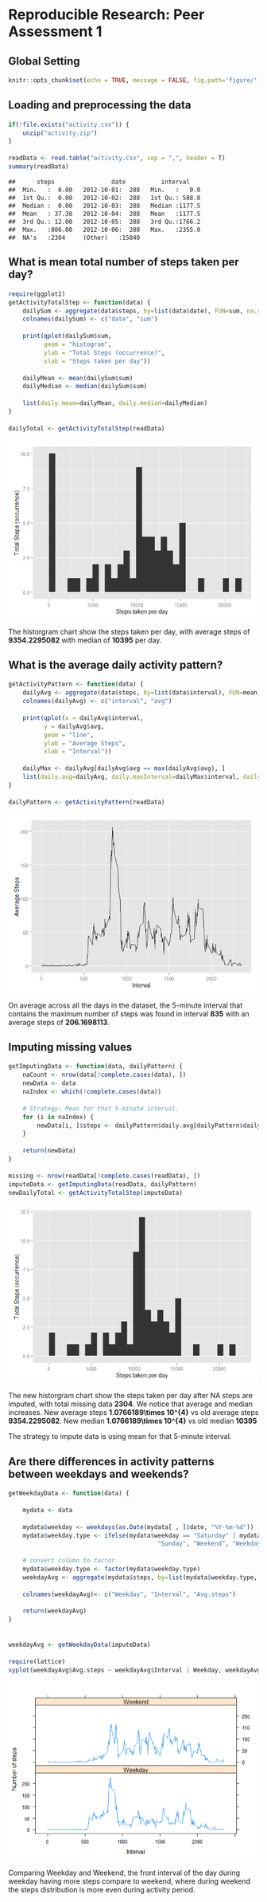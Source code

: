 # Reproducible Research: Peer Assessment 1

## Global Setting

```r
knitr::opts_chunk$set(echo = TRUE, message = FALSE, fig.path='figure/')
```


## Loading and preprocessing the data

```r
if(!file.exists("activity.csv")) {
    unzip("activity.zip")    
}

readData <- read.table("activity.csv", sep = ",", header = T)
summary(readData)
```

```
##      steps                date          interval     
##  Min.   :  0.00   2012-10-01:  288   Min.   :   0.0  
##  1st Qu.:  0.00   2012-10-02:  288   1st Qu.: 588.8  
##  Median :  0.00   2012-10-03:  288   Median :1177.5  
##  Mean   : 37.38   2012-10-04:  288   Mean   :1177.5  
##  3rd Qu.: 12.00   2012-10-05:  288   3rd Qu.:1766.2  
##  Max.   :806.00   2012-10-06:  288   Max.   :2355.0  
##  NA's   :2304     (Other)   :15840
```


## What is mean total number of steps taken per day?

```r
require(ggplot2)
getActivityTotalStep <- function(data) {
    dailySum <- aggregate(data$steps, by=list(data$date), FUN=sum, na.rm=T)
    colnames(dailySum) <- c("date", "sum")
    
    print(qplot(dailySum$sum, 
          geom = "histogram",
          ylab = "Total Steps (occurrence)", 
          xlab = "Steps taken per day"))
    
    dailyMean <- mean(dailySum$sum)
    dailyMedian <- median(dailySum$sum)
    
    list(daily.mean=dailyMean, daily.median=dailyMedian)
}

dailyTotal <- getActivityTotalStep(readData)
```

![](figure/computeTotalSteps-1.png) 

The historgram chart show the steps taken per day, with average steps of **9354.2295082** with median of **10395** per day.


## What is the average daily activity pattern?

```r
getActivityPattern <- function(data) {
    dailyAvg <- aggregate(data$steps, by=list(data$interval), FUN=mean, na.rm=T)
    colnames(dailyAvg) <- c("interval", "avg")
    
    print(qplot(x = dailyAvg$interval, 
          y = dailyAvg$avg,
          geom = "line",
          ylab = "Average Steps", 
          xlab = "Interval"))
    
    dailyMax <- dailyAvg[dailyAvg$avg == max(dailyAvg$avg), ]
    list(daily.avg=dailyAvg, daily.maxInterval=dailyMax$interval, daily.maxAvg=dailyMax$avg)
}

dailyPattern <- getActivityPattern(readData)
```

![](figure/computeAvg-1.png) 

On average across all the days in the dataset, the 5-minute interval that contains the maximum number of steps was found in interval **835** with an average steps of **206.1698113**.  


## Imputing missing values

```r
getImputingData <- function(data, dailyPattern) {
    naCount <- nrow(data[!complete.cases(data), ])
    newData <- data
    naIndex <- which(!complete.cases(data))

    # Strategy: Mean for that 5-minute interval.
    for (i in naIndex) {
        newData[i, ]$steps <- dailyPattern$daily.avg[dailyPattern$daily.avg$interval == newData[i, ]$interval, ]$avg
    }
    
    return(newData)
}

missing <- nrow(readData[!complete.cases(readData), ])
imputeData <- getImputingData(readData, dailyPattern)
newDailyTotal <- getActivityTotalStep(imputeData)
```

![](figure/computeNA-1.png) 

The new historgram chart show the steps taken per day after NA steps are imputed, with total missing data **2304**. We notice that average and median increases. New average steps **1.0766189\times 10^{4}** vs old average steps **9354.2295082**. New median **1.0766189\times 10^{4}** vs old median **10395**

The strategy to impute data is using mean for that 5-minute interval.

## Are there differences in activity patterns between weekdays and weekends?

```r
getWeekdayData <- function(data) {
    
    mydata <- data
    
    mydata$weekday <- weekdays(as.Date(mydata[ , ]$date, "%Y-%m-%d"))
    mydata$weekday.type <- ifelse(mydata$weekday == "Saturday" | mydata$weekday == 
                                          "Sunday", "Weekend", "Weekday")
    
    # convert column to factor
    mydata$weekday.type <- factor(mydata$weekday.type)
    weekdayAvg <- aggregate(mydata$steps, by=list(mydata$weekday.type, mydata$interval), FUN=mean, na.rm=T)
    
    colnames(weekdayAvg)<- c("Weekday", "Interval", "Avg.steps")
    
    return(weekdayAvg)
}


weekdayAvg <- getWeekdayData(imputeData)

require(lattice)
xyplot(weekdayAvg$Avg.steps ~ weekdayAvg$Interval | Weekday, weekdayAvg, type = "l", layout = c(1, 2), xlab = "Interval", ylab = "Number of steps")
```

![](figure/computeWeekday-1.png) 

Comparing Weekday and Weekend, the front interval of the day during weekday having more steps compare to weekend, where during weekend the steps distribution is more even during activity period.
